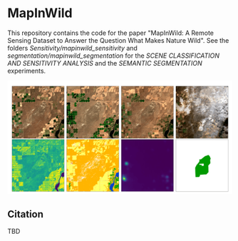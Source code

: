 # MapInWild
This repository contains the code for the paper "MapInWild: A Remote Sensing Dataset to Answer the Question What Makes Nature Wild". See the folders _Sensitivity/mapinwild_sensitivity_ and _segmentation/mapinwild_segmentation_ for the _SCENE CLASSIFICATION AND SENSITIVITY ANALYSIS_ and the _SEMANTIC SEGMENTATION_ experiments. 

![alt text](readme_aux/555556115_.png)



Citation
---------------------
TBD
